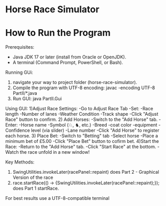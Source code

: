 # Horse Race Simulator
# How to Run the Program
Prerequisites:
- Java JDK 17 or later (install from Oracle or OpenJDK).
- A terminal (Command Prompt, PowerShell, or Bash).

Running GUi:
1) navigate your way to project folder (horse-race-simulator).
2) Compile the program with UTF-8 encoding: javac -encoding UTF-8 PartII/*.java
3) Run GUI: java PartII.Gui

Using GUI:
1)Adjust Race Settings:
    -Go to Adjust Race Tab
    -Set:
         -Race length
         -Number of lanes
         -Weather Condition
         -Track shape
    -Click "Adjust Race" button to confirm.
2) Add Horses:
    -Switch to the "Add Horse" tab.
    -Enter:
        -Horse name
        -Symbol (♘, ♞, etc.)
        -Breed
        -coat color
        -equipment
        -Confidence level (via slider)
        -Lane number
    -Click "Add Horse" to register each horse.
3) Place Bet:
    -Switch to "Betting" tab
    -Select horse
    -Place a minimum bet of £5.00
    -Click "Place Bet" button to cofirm bet.
4)Start the Race:
    -Return to the "Add Horse" tab.
    -Click "Start Race" at the bottom.
    -Watch the race unfold in a new window!

Key Methods:
1) SwingUtilities.invokeLater(racePanel::repaint) does Part 2 - Graphical Version of the race
2) race.startRace(() -> {SwingUtilities.invokeLater(racePanel::repaint);}); does Part 1 startRace.

For best results use a UTF-8-compatible terminal


